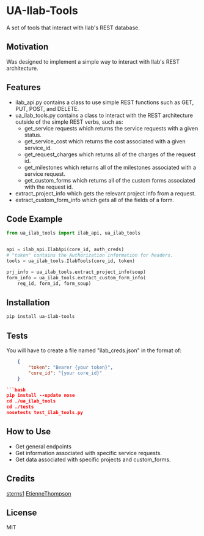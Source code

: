# UA-Ilab-Tools

A set of tools that interact with Ilab's REST database.

## Motivation

Was designed to implement a simple way to interact with Ilab's REST architecture.

## Features

- ilab_api.py contains a class to use simple REST functions such as GET, PUT, POST, and DELETE.
- ua_ilab_tools.py contains a class to interact with the REST architecture outside of the simple REST verbs, such as:
    - get_service requests which returns the service requests with a given status.
    - get_service_cost which returns the cost associated with a given service_id.
    - get_request_charges which returns all of the charges of the request id.
    - get_milestones which returns all of the milestones associated with a service request.
    - get_custom_forms which returns all of the custom forms associated with the request id.
- extract_project_info which gets the relevant project info from a request.
- extract_custom_form_info which gets all of the fields of a form.

## Code Example

```python
from ua_ilab_tools import ilab_api, ua_ilab_tools


api = ilab_api.IlabApi(core_id, auth_creds)
# "token" contains the Authorization information for headers.
tools = ua_ilab_tools.IlabTools(core_id, token)

prj_info = ua_ilab_tools.extract_project_info(soup)
form_info = ua_ilab_tools.extract_custom_form_info(
    req_id, form_id, form_soup)
```

## Installation

```bash
pip install ua-ilab-tools
```

## Tests
You will have to create a file named "ilab_creds.json" in the format of:
```json
    {
        "token": "Bearer {your token}",
        "core_id": "{your core_id}"
    }

```bash
pip install --update nose
cd ./ua_ilab_tools
cd ./tests
nosetests test_ilab_tools.py
```

## How to Use

- Get general endpoints
- Get information associated with specific service requests.
- Get data associated with specific projects and custom_forms.

## Credits

[sterns1](sterns1@github.com)
[EtienneThompson](etiennethompson@github.com)

## License

MIT

